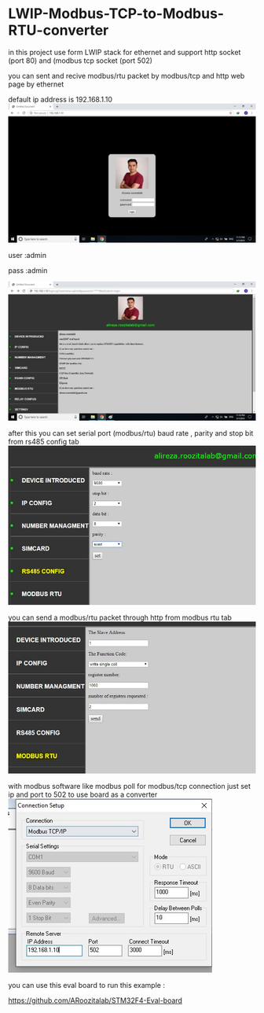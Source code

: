 # LWIP-Modbus-TCP-to-Modbus-RTU-converter
in this project use form LWIP stack for ethernet and support http socket (port 80) and (modbus tcp socket (port 502)

you can sent and recive modbus/rtu packet  by modbus/tcp and http web page by ethernet

default  ip address is 192.168.1.10
![alt text](https://github.com/ARoozitalab/LWIP-Modbus-TCP-to-Modbus-RTU-converter/blob/master/Untitled1.jpg "login menu")

user :admin

pass :admin

![alt text](https://github.com/ARoozitalab/LWIP-Modbus-TCP-to-Modbus-RTU-converter/blob/master/Untitled2.jpg "login menu")


after this you can set serial port (modbus/rtu) baud rate , parity and stop bit from rs485 config tab
 ![alt text](https://github.com/ARoozitalab/LWIP-Modbus-TCP-to-Modbus-RTU-converter/blob/master/rs485_tab.JPG "login menu")
 
 
you can send a modbus/rtu packet through http from modbus rtu tab
  ![alt text](https://github.com/ARoozitalab/LWIP-Modbus-TCP-to-Modbus-RTU-converter/blob/master/modbus_tab.JPG "login menu")

with modbus software like modbus poll for modbus/tcp  connection just set ip and port to 502 to use board as a converter
  ![alt text](https://github.com/ARoozitalab/LWIP-Modbus-TCP-to-Modbus-RTU-converter/blob/master/modbus.JPG "login menu")
  
  
  you can use this eval board to run this example :
  
  https://github.com/ARoozitalab/STM32F4-Eval-board
